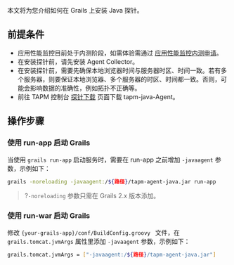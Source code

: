 本文将为您介绍如何在 Grails 上安装 Java 探针。


## 前提条件

- 应用性能监控目前处于内测阶段，如需体验需通过 [应用性能监控内测申请](https://cloud.tencent.com/apply/p/f5yvbf09mka)。
- 在安装探针前，请先安装 Agent Collector。
- 在安装探针前，需要先确保本地浏览器时间与服务器时区、时间一致。若有多个服务器，则要保证本地浏览器、多个服务器的时区、时间都一致。否则，可能会影响数据的准确性，例如拓扑不正确等。
- 前往 TAPM 控制台 [探针下载](https://console.cloud.tencent.com/tapm/addagent) 页面下载 tapm-java-Agent。



## 操作步骤



### 使用 run-app 启动 Grails

当使用 `grails run-app` 启动服务时，需要在 run-app 之前增加 `-javaagent` 参数，示例如下：

```bash
grails -noreloading -javaagent:/${路径}/tapm-agent-java.jar run-app
```

> ?`-noreloading` 参数只需在 Grails 2.x 版本添加。

### 使用 run-war 启动 Grails

修改 `{your-grails-app}/conf/BuildConfig.groovy ` 文件，在 `grails.tomcat.jvmArgs` 属性里添加 `-javaagent` 参数，示例如下：

```bash
grails.tomcat.jvmArgs = ["-javaagent:/${路径}/tapm-agent-java.jar"]
```

